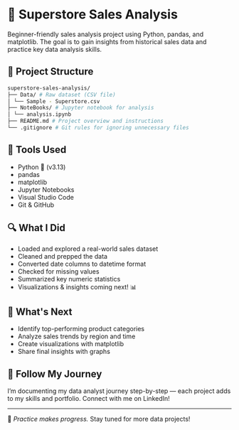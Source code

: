 # 🛒 Superstore Sales Analysis

Beginner-friendly sales analysis project using Python, pandas, and matplotlib. The goal is to gain insights from historical sales data and practice key data analysis skills.

## 📁 Project Structure

```bash
superstore-sales-analysis/
├── Data/ # Raw dataset (CSV file)
│ └── Sample - Superstore.csv
├── NoteBooks/ # Jupyter notebook for analysis
│ └── analysis.ipynb
├── README.md # Project overview and instructions
└── .gitignore # Git rules for ignoring unnecessary files
```

## 🧰 Tools Used

- Python 🐍 (v3.13)
- pandas
- matplotlib
- Jupyter Notebooks
- Visual Studio Code
- Git & GitHub

## 🔍 What I Did

- Loaded and explored a real-world sales dataset
- Cleaned and prepped the data
- Converted date columns to datetime format
- Checked for missing values
- Summarized key numeric statistics
- Visualizations & insights coming next! 📊

## 📌 What's Next

- Identify top-performing product categories
- Analyze sales trends by region and time
- Create visualizations with matplotlib
- Share final insights with graphs

## 🚀 Follow My Journey

I’m documenting my data analyst journey step-by-step — each project adds to my skills and portfolio. Connect with me on LinkedIn!

---

🧠 *Practice makes progress.* Stay tuned for more data projects!
